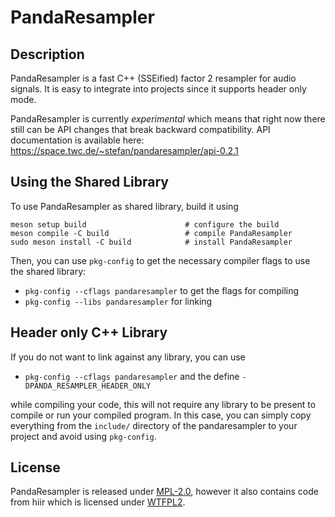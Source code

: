 # PandaResampler

## Description

PandaResampler is a fast C++ (SSEified) factor 2 resampler for audio signals.
It is easy to integrate into projects since it supports header only mode.

PandaResampler is currently *experimental* which means that right now there
still can be API changes that break backward compatibility. API documentation
is available here:  https://space.twc.de/~stefan/pandaresampler/api-0.2.1

## Using the Shared Library

To use PandaResampler as shared library, build it using

    meson setup build                      # configure the build
    meson compile -C build                 # compile PandaResampler
    sudo meson install -C build            # install PandaResampler

Then, you can use `pkg-config` to get the necessary compiler flags to use
the shared library:

 * `pkg-config --cflags pandaresampler` to get the flags for compiling
 * `pkg-config --libs pandaresampler` for linking

## Header only C++ Library

If you do not want to link against any library, you can use

 * `pkg-config --cflags pandaresampler` and the define `-DPANDA_RESAMPLER_HEADER_ONLY`

while compiling your code, this will not require any library to be present to
compile or run your compiled program. In this case, you can simply copy
everything from the `include/` directory of the pandaresampler to your project
and avoid using `pkg-config`.

## License

PandaResampler is released under
[MPL-2.0](https://github.com/swesterfeld/pandaresampler/blob/master/MPL-2.0.txt),
however it also contains code from hiir which is licensed under
[WTFPL2](https://github.com/swesterfeld/pandaresampler/blob/master/include/pandaresampler/hiir/license.txt).
